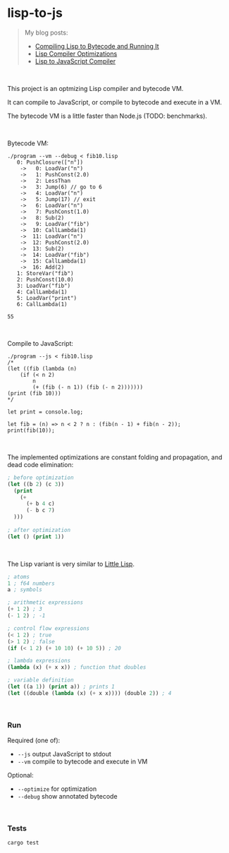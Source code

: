 # lisp-to-js

> My blog posts:
>
> - [Compiling Lisp to Bytecode and Running It](https://healeycodes.com/compiling-lisp-to-bytecode-and-running-it)
> - [Lisp Compiler Optimizations](https://healeycodes.com/lisp-compiler-optimizations)
> - [Lisp to JavaScript Compiler](https://healeycodes.com/lisp-to-javascript-compiler)

<br>

This project is an optmizing Lisp compiler and bytecode VM.

It can compile to JavaScript, or compile to bytecode and execute in a VM.

The bytecode VM is a little faster than Node.js (TODO: benchmarks).

<br>

Bytecode VM:

```
./program --vm --debug < fib10.lisp
   0: PushClosure(["n"])
    ->   0: LoadVar("n")
    ->   1: PushConst(2.0)
    ->   2: LessThan
    ->   3: Jump(6) // go to 6
    ->   4: LoadVar("n")
    ->   5: Jump(17) // exit
    ->   6: LoadVar("n")
    ->   7: PushConst(1.0)
    ->   8: Sub(2)
    ->   9: LoadVar("fib")
    ->  10: CallLambda(1)
    ->  11: LoadVar("n")
    ->  12: PushConst(2.0)
    ->  13: Sub(2)
    ->  14: LoadVar("fib")
    ->  15: CallLambda(1)
    ->  16: Add(2)
   1: StoreVar("fib")
   2: PushConst(10.0)
   3: LoadVar("fib")
   4: CallLambda(1)
   5: LoadVar("print")
   6: CallLambda(1)

55
```

<br>

Compile to JavaScript:

```
./program --js < fib10.lisp
/*
(let ((fib (lambda (n)
    (if (< n 2)
        n
        (+ (fib (- n 1)) (fib (- n 2)))))))
(print (fib 10)))
*/

let print = console.log;

let fib = (n) => n < 2 ? n : (fib(n - 1) + fib(n - 2));
print(fib(10));
```

<br>

The implemented optimizations are constant folding and propagation, and dead
code elimination:

```lisp
; before optimization
(let ((b 2) (c 3))
  (print
    (+
      (+ b 4 c)
      (- b c 7)
  )))
 
; after optimization
(let () (print 1))
```

<br>

The Lisp variant is very similar to
[Little Lisp](https://maryrosecook.com/blog/post/little-lisp-interpreter).

```lisp
; atoms
1 ; f64 numbers
a ; symbols

; arithmetic expressions
(+ 1 2) ; 3
(- 1 2) ; -1

; control flow expressions
(< 1 2) ; true
(> 1 2) ; false
(if (< 1 2) (+ 10 10) (+ 10 5)) ; 20

; lambda expressions
(lambda (x) (+ x x)) ; function that doubles

; variable definition
(let ((a 1)) (print a)) ; prints 1
(let ((double (lambda (x) (+ x x)))) (double 2)) ; 4
```

<br>

### Run

Required (one of):

- `--js` output JavaScript to stdout
- `--vm` compile to bytecode and execute in VM

Optional:

- `--optimize` for optimization
- `--debug` show annotated bytecode

<br>

### Tests

```
cargo test
```
